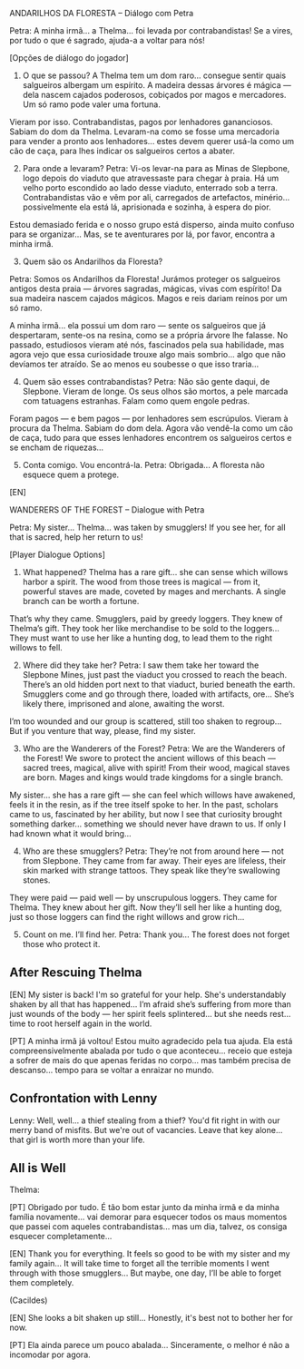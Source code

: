 ANDARILHOS DA FLORESTA – Diálogo com Petra

Petra:
A minha irmã... a Thelma... foi levada por contrabandistas!
Se a vires, por tudo o que é sagrado, ajuda-a a voltar para nós!

[Opções de diálogo do jogador]

1. O que se passou?
A Thelma tem um dom raro… consegue sentir quais salgueiros albergam um espírito.
A madeira dessas árvores é mágica — dela nascem cajados poderosos, cobiçados por magos e mercadores. Um só ramo pode valer uma fortuna.

Vieram por isso. Contrabandistas, pagos por lenhadores gananciosos.
Sabiam do dom da Thelma. Levaram-na como se fosse uma mercadoria para vender a pronto aos lenhadores... estes
devem querer usá-la como um cão de caça, para lhes indicar os salgueiros certos a abater.

2. Para onde a levaram?
Petra:
Vi-os levar-na para as Minas de Slepbone, logo depois do viaduto que atravessaste para chegar à praia. Há um velho porto escondido ao lado desse viaduto, enterrado sob a terra. 
Contrabandistas vão e vêm por ali, carregados de artefactos, minério... possivelmente ela está lá, aprisionada e sozinha, à espera do pior.

Estou demasiado ferida e o nosso grupo está disperso, ainda muito confuso para se organizar... Mas, se te aventurares por lá, por favor, encontra a minha irmã.

3. Quem são os Andarilhos da Floresta?

Petra:
Somos os Andarilhos da Floresta! Jurámos proteger os salgueiros antigos desta praia — árvores sagradas, mágicas, vivas com espírito! Da sua madeira nascem cajados mágicos. Magos e reis dariam reinos por um só ramo.

A minha irmã... ela possui um dom raro — sente os salgueiros que já despertaram, sente-os na resina, como se a própria árvore lhe falasse. No passado, estudiosos vieram até nós, fascinados pela sua habilidade, mas agora vejo que essa curiosidade trouxe algo mais sombrio... algo que não devíamos ter atraído. Se ao menos eu soubesse o que isso traria...

4. Quem são esses contrabandistas?
Petra:
Não são gente daqui, de Slepbone. Vieram de longe.
Os seus olhos são mortos, a pele marcada com tatuagens estranhas. Falam como quem engole pedras.

Foram pagos — e bem pagos — por lenhadores sem escrúpulos.
Vieram à procura da Thelma. Sabiam do dom dela.
Agora vão vendê-la como um cão de caça, tudo para que esses lenhadores encontrem os salgueiros certos e se encham de riquezas...

5. Conta comigo. Vou encontrá-la.
Petra:
Obrigada...
A floresta não esquece quem a protege.

[EN]

WANDERERS OF THE FOREST – Dialogue with Petra

Petra:
My sister... Thelma... was taken by smugglers!
If you see her, for all that is sacred, help her return to us!

[Player Dialogue Options]

1. What happened?
Thelma has a rare gift… she can sense which willows harbor a spirit.
The wood from those trees is magical — from it, powerful staves are made, coveted by mages and merchants. A single branch can be worth a fortune.

That’s why they came. Smugglers, paid by greedy loggers.
They knew of Thelma’s gift. They took her like merchandise to be sold to the loggers…
They must want to use her like a hunting dog, to lead them to the right willows to fell.

2. Where did they take her?
Petra:
I saw them take her toward the Slepbone Mines, just past the viaduct you crossed to reach the beach. There’s an old hidden port next to that viaduct, buried beneath the earth.
Smugglers come and go through there, loaded with artifacts, ore... She’s likely there, imprisoned and alone, awaiting the worst.

I’m too wounded and our group is scattered, still too shaken to regroup... But if you venture that way, please, find my sister.

3. Who are the Wanderers of the Forest?
Petra:
We are the Wanderers of the Forest! We swore to protect the ancient willows of this beach — sacred trees, magical, alive with spirit! From their wood, magical staves are born. Mages and kings would trade kingdoms for a single branch.

My sister... she has a rare gift — she can feel which willows have awakened, feels it in the resin, as if the tree itself spoke to her. In the past, scholars came to us, fascinated by her ability, but now I see that curiosity brought something darker... something we should never have drawn to us. If only I had known what it would bring...

4. Who are these smugglers?
Petra:
They’re not from around here — not from Slepbone. They came from far away.
Their eyes are lifeless, their skin marked with strange tattoos. They speak like they’re swallowing stones.

They were paid — paid well — by unscrupulous loggers.
They came for Thelma. They knew about her gift.
Now they’ll sell her like a hunting dog, just so those loggers can find the right willows and grow rich...

5. Count on me. I’ll find her.
Petra:
Thank you...
The forest does not forget those who protect it.




## After Rescuing Thelma

[EN]
My sister is back! I'm so grateful for your help.
She's understandably shaken by all that has happened... I’m afraid she’s suffering from more than just wounds of the body — her spirit feels splintered... but she needs rest... time to root herself again in the world.

[PT]
A minha irmã já voltou! Estou muito agradecido pela tua ajuda.
Ela está compreensivelmente abalada por tudo o que aconteceu... receio que esteja a sofrer de mais do que apenas feridas no corpo... mas também precisa de descanso... tempo para se voltar a enraizar no mundo.


## Confrontation with Lenny

Lenny:
Well, well... a thief stealing from a thief? You'd fit right in with our merry band of misfits. But we're out of vacancies. Leave that key alone... that girl is worth more than your life.





## All is Well

Thelma:

[PT]
Obrigado por tudo. É tão bom estar junto da minha irmã e da minha família novamente... vai demorar para esquecer todos os maus momentos que passei com aqueles contrabandistas... mas um dia, talvez, os consiga esquecer completamente...

[EN]
Thank you for everything. It feels so good to be with my sister and my family again...
It will take time to forget all the terrible moments I went through with those smugglers...
But maybe, one day, I’ll be able to forget them completely.

(Cacildes)

[EN]
She looks a bit shaken up still... Honestly, it's best not to bother her for now.

[PT]
Ela ainda parece um pouco abalada... Sinceramente, o melhor é não a incomodar por agora.
